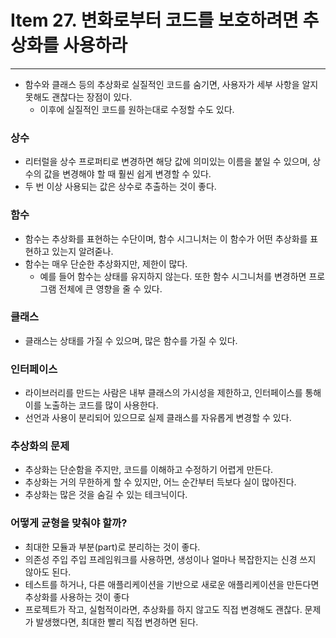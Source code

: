 # Item 27. 변화로부터 코드를 보호하려면 추상화를 사용하라

- - -

* 함수와 클래스 등의 추상화로 실질적인 코드를 숨기면, 사용자가 세부 사항을 알지 못해도 괜찮다는 장점이 있다.
  * 이후에 실질적인 코드를 원하는대로 수정할 수도 있다.

### 상수
* 리터럴을 상수 프로퍼티로 변경하면 해당 값에 의미있는 이름을 붙일 수 있으며, 상수의 값을 변경해야 할 때 훨씬 쉽게 변경할 수 있다.
* 두 번 이상 사용되는 값은 상수로 추출하는 것이 좋다.

### 함수
* 함수는 추상화를 표현하는 수단이며, 함수 시그니처는 이 함수가 어떤 추상화를 표현하고 있는지 알려줃나.
* 함수는 매우 단순한 추상화지만, 제한이 많다.
  * 예를 들어 함수는 상태를 유지하지 않는다. 또한 함수 시그니처를 변경하면 프로그램 전체에 큰 영향을 줄 수 있다.

### 클래스
* 클래스는 상태를 가질 수 있으며, 많은 함수를 가질 수 있다.

### 인터페이스
* 라이브러리를 만드는 사람은 내부 클래스의 가시성을 제한하고, 인터페이스를 통해 이를 노출하는 코드를 많이 사용한다.
* 선언과 사용이 분리되어 있으므로 실제 클래스를 자유롭게 변경할 수 있다.

### 추상화의 문제
* 추상화는 단순함을 주지만, 코드를 이해하고 수정하기 어렵게 만든다.
* 추상화는 거의 무한하게 할 수 있지만, 어느 순간부터 득보다 실이 많아진다.
* 추상화는 많은 것을 숨길 수 있는 테크닉이다.

### 어떻게 균형을 맞춰야 할까?
* 최대한 모듈과 부분(part)로 분리하는 것이 좋다.
* 의존성 주입 주입 프레임워크를 사용하면, 생성이나 얼마나 복잡한지는 신경 쓰지 않아도 된다.
* 테스트를 하거나, 다른 애플리케이션을 기반으로 새로운 애플리케이션을 만든다면 추상화를 사용하는 것이 좋다
* 프로젝트가 작고, 실험적이라면, 추상화를 하지 않고도 직접 변경해도 괜찮다. 문제가 발생했다면, 최대한 빨리 직접 변경하면 된다.
